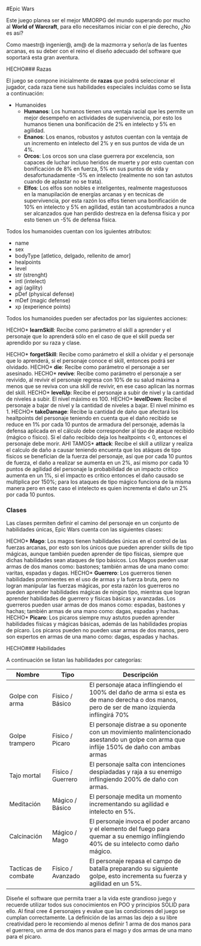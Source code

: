 
#Epic Wars

Este juego planea ser el mejor MMORPG del mundo superando por mucho al **World of Warcraft**, para ello necesitamos iniciar con el pie derecho, ¿No es así?

Como maestr@ ingenier@, am@ de la mazmorra y señor/a de las fuentes arcanas, es su deber con el reino el diseño adecuado del software que soportará esta gran aventura.

HECHO### Razas

El juego se compone inicialmente de **razas** que podrá seleccionar el jugador, cada raza tiene sus habilidades especiales incluídas como se lista a continuación:

* Humanoides
	* **Humanos**: Los humanos tienen una ventaja racial que les permite un mejor desempeño en actividades de supervivencia, por esto los humanos tienen una bonificación de 2% en intelecto y 5% en agilidad.
	* **Enanos**: Los enanos, robustos y astutos cuentan con la ventaja de un incremento en intelecto del 2% y en sus puntos de vida de un 4%.
	* **Orcos**: Los orcos son una clase guerrera por excelencia, son capaces de luchar incluso heridos de muerte y por esto cuentan con bonificación de 8% en fuerza, 5% en sus puntos de vida y desafortunadamente -5% en intelecto (realmente no son tan astutos cuando de aplastar no se trata).
	* **Elfos**: Los elfos son nobles e inteligentes, realmente magestuosos en la manupilación de energías arcanas y en tecnicas de supervivencia, por esta razón los elfos tienen una bonificación de 10% en intelecto y 5% en agilidad, están tan acostumbrados a nunca ser alcanzados que han perdido destreza en la defensa física y por esto tienen un -5% de defensa física.

Todos los humanoides cuentan con los iguientes atributos:

* name
* sex
* bodyType [atletico, delgado, rellenito de amor]
* healpoints
* level
* str (strenght)
* intl (intelect)
* agi (agility)
* pDef (physical defense)
* mDef (magic defense)
* xp (experience points)

Todos los humanoides pueden ser afectados por las siguientes acciones:

HECHO* **learnSkill**: Recibe como parámetro el skill a aprender y el personaje que lo aprenderá sólo en el caso de que el skill pueda ser aprendido por su raza y clase.

HECHO* **forgetSkill**: Recibe como parámetro el skill a olvidar y el personaje que lo aprenderá, si el personaje conoce el skill, entonces podrá ser olvidado.
HECHO* **die**: Recibe como parámetro el personaje a ser asesinado.
HECHO* **revive**: Recibe como parámetro el personaje a ser revivido, al revivir el personaje regresa con 10% de su salud máxima a menos que se reviva con una skill de revivir, en ese caso aplican las normas del skill.
HECHO* **levelUp**: Recibe el personaje a subir de nivel y la cantidad de niveles a subir. El nivel máximo es 100.
HECHO* **levelDown**: Recibe el personaje a bajar de nivel y la cantidad de niveles a bajar. El nivel mínimo es 1.
HECHO* **takeDamage**: Recibe la cantidad de daño que afectará los healtpoints del personaje teniendo en cuenta que el daño recibido se reduce en 1% por cada 10 puntos de armadura del personaje, además la defensa aplicada en el cálculo debe corresponder al tipo de ataque recibido (mágico o físico). Si el daño recibido deja los healtpoints < 0, entonces el personaje debe morir.
AHI TAMOS* **attack**: Recibe el skill a utilizar y realiza el calculo de daño a causar teniendo encuenta que los atáques de tipo fisicos se benefician de la fuerza del personaje, así que por cada 10 puntos de fuerza, el daño a realizar se aumenta en un 2%, así mismo por cada 10 puntos de agilidad del personaje la probabilidad de un impacto crítico aumenta en un 1%, si el impacto es crítico entonces el daño causado se multiplica por 150%; para los ataques de tipo mágico funciona de la misma manera pero en este caso el intelecto es quien incrementa el daño un 2% por cada 10 puntos.

### Clases

Las clases permiten definir el camino del personaje en un conjunto de habilidades únicas, Epic Wars cuenta con las siguientes clases:

HECHO* **Mago**: Los magos tienen habilidades únicas en el control de las fuerzas arcanas, por esto son los únicos que pueden aprender skills de tipo mágicas, aunque también pueden aprender de tipo físicas, siempre que dichas habilidades sean ataques de tipo básicos. Los Magos pueden usar armas de dos manos como: bastones; también armas de una mano como: varitas, espadas y dagas.
HECHO* **Guerrero**: Los guerreros tienen habilidades prominentes en el uso de armas y la fuerza bruta, pero no logran manipular las fuerzas mágicas, por esta razón los guerreros no pueden aprender habilidades mágicas de ningún tipo, mientras que logran aprender habilidades de guerrero y físicas básicas y avanzadas. Los guerreros pueden usar armas de dos manos como: espadas, bastones y hachas; también armas de una mano como: dagas, espadas y hachas.
HECHO* **Picaro**: Los picaros siempre muy astutos pueden aprender habilidades físicas y mágicas básicas, además de las habilidades propias de pícaro. Los picaros pueden no pueden usar armas de dos manos,  pero son expertos en armas de una mano como: dagas, espadas y hachas.



HECHO### Habilidades

A continuación se listan las habilidades por categorías:

| Nombre              | Tipo              | Descripción                                                  |
| ------------------- | ----------------- | ------------------------------------------------------------ |
| Golpe con arma      | Físico / Básico   | El personaje ataca inflingiendo el 100% del daño de arma si esta es de mano derecha o dos manos, pero de ser de mano izquierda inflingirá 70% |
| Golpe trampero      | Físico / Picaro   | El personaje distrae a su oponente con un movimiento malintencionado asestando un golpe con arma que inflije 150% de daño con ambas armas |
| Tajo mortal         | Físico / Guerrero | El personaje salta con intenciones despiadadas y raja a su enemigo inflingiendo 200% de daño con armas. |
| Meditación          | Mágico / Básico   | El personaje medita un momento incrementando su agilidad e intelecto en 5%. |
| Calcinación         | Mágico / Mago     | El personaje invoca el poder arcano y el elemento del fuego para quemar a su enemigo inflingiendo 40% de su intelecto como daño mágico. |
| Tacticas de combate | Físico / Avanzado | El personaje repasa el campo de batalla preparando su siguiente golpe, esto incrementa su fuerza y agilidad en un 5%. |

Diseñe el software que permita traer a la vida este grandioso juego y recuerde utilizar todos sus conocimientos en POO y principios SOLID para ello. Al final cree 4 personajes y evalue que las condiciones del juego se cumplan correctamente. La definición de las armas las dejo a su libre creatividad pero le recomiendo al menos definir 1 arma de dos manos para el guerrero, un arma de dos manos para el mago y dos armas de una mano para el picaro.



